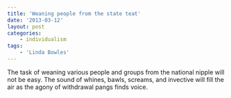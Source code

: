 ```yaml
---
title: 'Weaning people from the state teat'
date: '2013-03-12'
layout: post
categories:
    - individualism
tags:
    - 'Linda Bowles'
---
```


The task of weaning various people and groups from the national nipple will not be easy. The sound of whines, bawls, screams, and invective will fill the air as the agony of withdrawal pangs finds voice.